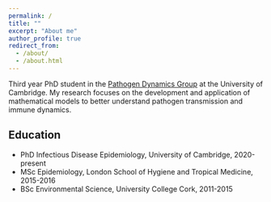 ```yaml
---
permalink: /
title: ""
excerpt: "About me"
author_profile: true
redirect_from: 
  - /about/
  - /about.html
---
```


Third year PhD student in the [Pathogen Dynamics Group](https://www.pdg.gen.cam.ac.uk/) at the University of Cambridge. My research focuses on the development and application of mathematical models to better understand pathogen transmission and immune dynamics.

Education
------
+ PhD Infectious Disease Epidemiology, University of Cambridge, 2020-present
+ MSc Epidemiology, London School of Hygiene and Tropical Medicine, 2015-2016
+ BSc Environmental Science, University College Cork, 2011-2015




